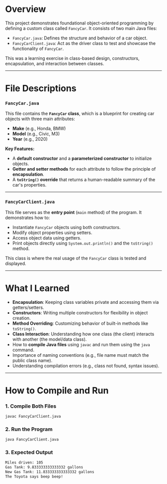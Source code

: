 # Overview
This project demonstrates foundational object-oriented programming by defining a custom class called `FancyCar`. It consists of two main Java files: 

- `FancyCar.java`: Defines the structure and behavior of a car object.
- `FancyCarClient.java`: Act as the driver class to test and showcase the functionality of `FancyCar`. 

This was a learning exercise in class-based design, constructors, encapsulation, and interaction between classes. 

---

# File Descriptions
### `FancyCar.java`

This file contains the **`FancyCar` class**, which is a blueprint for creating car objects with three main attributes:

- **Make** (e.g., Honda, BMW)
- **Model** (e.g., Civic, M3)
- **Year** (e.g., 2020)

**Key Features:**

- A **default constructor** and a **parameterized constructor** to initialize objects.
- **Getter and setter methods** for each attribute to follow the principle of **encapsulation**.
- A **`toString()` override** that returns a human-readable summary of the car's properties.

---

### `FancyCarClient.java`

This file serves as the **entry point** (`main` method) of the program. It demonstrates how to:

- Instantiate `FancyCar` objects using both constructors.
- Modify object properties using setters.
- Access object data using getters.
- Print objects directly using `System.out.println()` and the `toString()` method.

This class is where the real usage of the `FancyCar` class is tested and displayed.

---

# What I Learned
- **Encapsulation**: Keeping class variables private and accessing them via getters/setters.
- **Constructors**: Writing multiple constructors for flexibility in object creation.
- **Method Overriding**: Customizing behavior of built-in methods like `toString()`.
- **Class Interaction**: Understanding how one class (the client) interacts with another (the model/data class).
- How to **compile Java files** using `javac` and run them using the `java` command.
- Importance of naming conventions (e.g., file name must match the public class name).
- Understanding compilation errors (e.g., class not found, syntax issues).

---

# How to Compile and Run 
### 1. Compile Both Files
```bash
javac FancyCarClient.java
```
### 2. Run the Program
```bash
java FancyCarClient.java
```
### 3. Expected Output 
```bash
Miles driven: 105
Gas Tank: 9.833333333333332 gallons
New Gas Tank: 11.833333333333332 gallons
The Toyota says beep beep!
```


